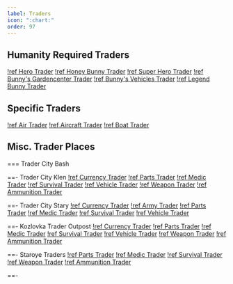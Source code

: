 ```yaml
---
label: Traders
icon: ":chart:"
order: 97
---
```

## Humanity Required Traders
[!ref Hero Trader](/traders/hero.md)
[!ref Honey Bunny Trader](/traders/honey-bunny.md)
[!ref Super Hero Trader](/traders/super-hero.md)
[!ref Bunny's Gardencenter Trader](/traders/bunnys-gardencenter.md)
[!ref Bunny's Vehicles Trader](/traders/bunnys-vehicles.md)
[!ref Legend Bunny Trader](/traders/legend-bunny.md)

## Specific Traders
[!ref Air Trader](/traders/air.md)
[!ref Aircraft Trader](/traders/aircraft.md)
[!ref Boat Trader](/traders/boat.md)

## Misc. Trader Places
=== Trader City Bash

==- Trader City Klen
[!ref Currency Trader](/traders/currency.md)
[!ref Parts Trader](/traders/parts.md)
[!ref Medic Trader](/traders/medic.md)
[!ref Survival Trader](/traders/survival.md)
[!ref Vehicle Trader](/traders/vehicle.md)
[!ref Weapon Trader](/traders/weapon.md)
[!ref Ammunition Trader](/traders/ammunition.md)

==- Trader City Stary
[!ref Currency Trader](/traders/currency.md)
[!ref Army Trader](/traders/army.md)
[!ref Parts Trader](/traders/parts.md)
[!ref Medic Trader](/traders/medic.md)
[!ref Survival Trader](/traders/survival.md)
[!ref Vehicle Trader](/traders/vehicle.md)

==- Kozlovka Trader Outpost
[!ref Currency Trader](/traders/currency.md)
[!ref Parts Trader](/traders/parts.md)
[!ref Medic Trader](/traders/medic.md)
[!ref Survival Trader](/traders/survival.md)
[!ref Vehicle Trader](/traders/vehicle.md)
[!ref Weapon Trader](/traders/weapon.md)
[!ref Ammunition Trader](/traders/ammunition.md)

==- Staroye Traders
[!ref Parts Trader](/traders/parts.md)
[!ref Medic Trader](/traders/medic.md)
[!ref Survival Trader](/traders/survival.md)
[!ref Weapon Trader](/traders/weapon.md)
[!ref Ammunition Trader](/traders/ammunition.md)

==-